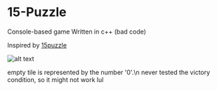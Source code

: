# 15-Puzzle
Console-based game Written in c++ (bad code)

Inspired by [15puzzle](https://15puzzle.netlify.app/)

![alt text](https://github.com/log169/15-Puzzle/blob/main/image.png)


empty tile is represented by the number '0'.\n
never tested the victory condition, so it might not work lul
